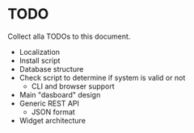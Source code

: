 TODO
====
Collect alla TODOs to this document.

<ul>
    <li>Localization</li>
    <li>Install script</li>
    <li>Database structure</li>
    <li>Check script to determine if system is valid or not
    <ul>
        <li>CLI and browser support</li>
    </ul></li>
    <li>Main "dasboard" design</li>
    <li>Generic REST API
    <ul>
        <li>JSON format</li>
    </ul>
    <li>Widget architecture</li>
</ul>